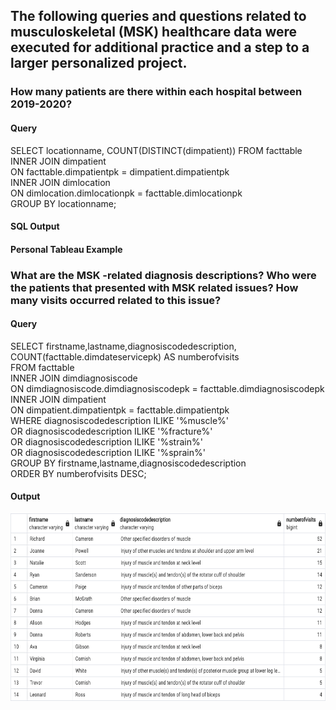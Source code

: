 ## The following queries and questions related to musculoskeletal (MSK) healthcare data were executed for additional practice and a step to a larger personalized project. 

###  How many patients are there within each hospital between 2019-2020?
#### Query
SELECT locationname, COUNT(DISTINCT(dimpatient)) FROM facttable
<br>INNER JOIN dimpatient
<br>ON facttable.dimpatientpk = dimpatient.dimpatientpk
<br>INNER JOIN dimlocation
<br>ON dimlocation.dimlocationpk = facttable.dimlocationpk
<br>GROUP BY locationname; 

#### SQL Output


#### Personal Tableau Example


###  What are the MSK -related diagnosis descriptions? Who were the patients that presented with MSK related issues? How many visits occurred related to this issue? 
#### Query
SELECT firstname,lastname,diagnosiscodedescription, 
<br>COUNT(facttable.dimdateservicepk) AS numberofvisits
<br>FROM facttable
<br>INNER JOIN dimdiagnosiscode
<br>ON dimdiagnosiscode.dimdiagnosiscodepk = facttable.dimdiagnosiscodepk
<br>INNER JOIN dimpatient
<br>ON dimpatient.dimpatientpk = facttable.dimpatientpk
<br>WHERE diagnosiscodedescription ILIKE '%muscle%'
<br>OR diagnosiscodedescription ILIKE '%fracture%'
<br>OR diagnosiscodedescription ILIKE '%strain%'
<br>OR diagnosiscodedescription ILIKE '%sprain%'
<br>GROUP BY firstname,lastname,diagnosiscodedescription
<br>ORDER BY numberofvisits DESC;
#### Output
<img src="MSKpatients.png" alt="MSKpatients" style="width:600px;height:300px;">

